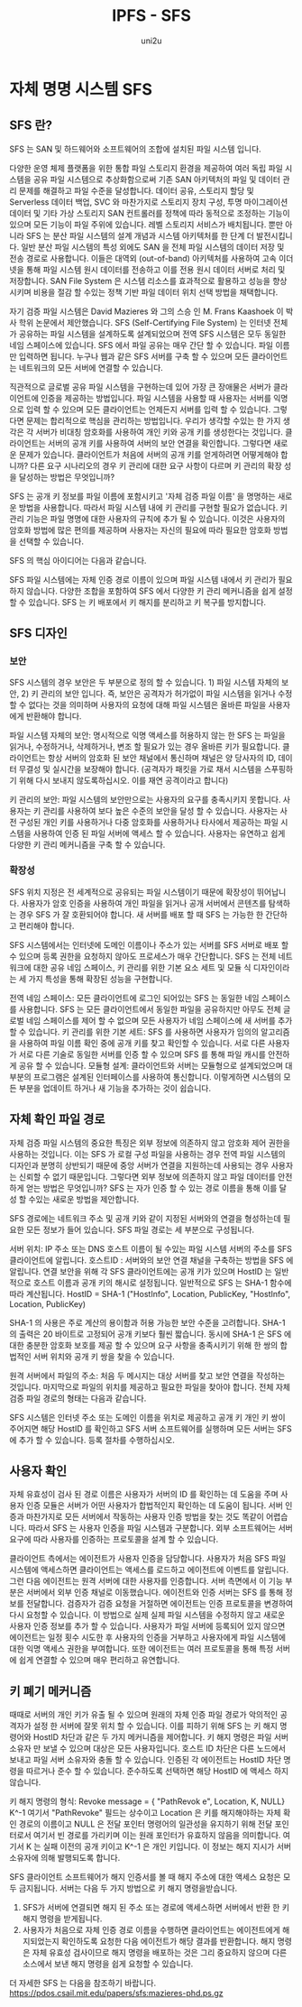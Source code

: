 ﻿---
layout: post
title: "IPFS - SFS"
categories:
  - IPFS_Review
tags:
  - IPFS_SFS
lang: ko
author: "uni2u"
meta: "Springfield"
---

# 자체 명명 시스템 SFS

## SFS 란?

SFS 는 SAN 및 하드웨어와 소프트웨어의 조합에 설치된 파일 시스템 입니다.

다양한 운영 체제 플랫폼을 위한 통합 파일 스토리지 환경을 제공하여 여러 독립 파일 시스템을 공유 파일 시스템으로 추상화함으로써 기존 SAN 아키텍처의 파일 및 데이터 관리 문제를 해결하고 파일 수준을 달성합니다. 데이터 공유, 스토리지 할당 및 Serverless 데이터 백업, SVC 와 마찬가지로 스토리지 장치 구성, 투명 마이그레이션 데이터 및 기타 가상 스토리지 SAN 컨트롤러를 정책에 따라 동적으로 조정하는 기능이 있으며 모든 기능이 파일 주위에 있습니다. 레벨 스토리지 서비스가 배치됩니다. 뿐만 아니라 SFS 는 분산 파일 시스템의 설계 개념과 시스템 아키텍처를 한 단계 더 발전시킵니다. 일반 분산 파일 시스템의 특성 외에도 SAN 을 전체 파일 시스템의 데이터 저장 및 전송 경로로 사용합니다. 이들은 대역외 (out-of-band) 아키텍처를 사용하여 고속 이더넷을 통해 파일 시스템 원시 데이터를 전송하고 이를 전용 원시 데이터 서버로 처리 및 저장합니다. SAN File System 은 시스템 리소스를 효과적으로 활용하고 성능을 향상시키며 비용을 절감 할 수있는 정책 기반 파일 데이터 위치 선택 방법을 채택합니다.

자기 검증 파일 시스템은 David Mazieres 와 그의 스승 인 M. Frans Kaashoek 이 박사 학위 논문에서 제안했습니다. SFS (Self-Certifying File System) 는 인터넷 전체가 공유하는 파일 시스템을 설계하도록 설계되었으며 전역 SFS 시스템은 모두 동일한 네임 스페이스에 있습니다. SFS 에서 파일 공유는 매우 간단 할 수 있습니다. 파일 이름만 입력하면 됩니다. 누구나 웹과 같은 SFS 서버를 구축 할 수 있으며 모든 클라이언트는 네트워크의 모든 서버에 연결할 수 있습니다.

직관적으로 글로벌 공유 파일 시스템을 구현하는데 있어 가장 큰 장애물은 서버가 클라이언트에 인증을 제공하는 방법입니다. 파일 시스템을 사용할 때 사용자는 서버를 익명으로 입력 할 수 있으며 모든 클라이언트는 언제든지 서버를 입력 할 수 있습니다. 그렇다면 문제는 합리적으로 핵심을 관리하는 방법입니다. 우리가 생각할 수있는 한 가지 생각은 각 서버가 비대칭 암호화를 사용하여 개인 키와 공개 키를 생성한다는 것입니다. 클라이언트는 서버의 공개 키를 사용하여 서버의 보안 연결을 확인합니다. 그렇다면 새로운 문제가 있습니다. 클라이언트가 처음에 서버의 공개 키를 얻게하려면 어떻게해야 합니까? 다른 요구 시나리오의 경우 키 관리에 대한 요구 사항이 다르며 키 관리의 확장 성을 달성하는 방법은 무엇입니까?

SFS 는 공개 키 정보를 파일 이름에 포함시키고 '자체 검증 파일 이름' 을 명명하는 새로운 방법을 사용합니다. 따라서 파일 시스템 내에 키 관리를 구현할 필요가 없습니다. 키 관리 기능은 파일 명명에 대한 사용자의 규칙에 추가 될 수 있습니다. 이것은 사용자의 암호화 방법에 많은 편의를 제공하며 사용자는 자신의 필요에 따라 필요한 암호화 방법을 선택할 수 있습니다.

SFS 의 핵심 아이디어는 다음과 같습니다.

SFS 파일 시스템에는 자체 인증 경로 이름이 있으며 파일 시스템 내에서 키 관리가 필요하지 않습니다. 다양한 조합을 포함하여 SFS 에서 다양한 키 관리 메커니즘을 쉽게 설정할 수 있습니다. SFS 는 키 배포에서 키 해지를 분리하고 키 복구를 방지합니다.

## SFS 디자인

### 보안

SFS 시스템의 경우 보안은 두 부분으로 정의 할 수 있습니다. 1) 파일 시스템 자체의 보안, 2) 키 관리의 보안 입니다. 즉, 보안은 공격자가 허가없이 파일 시스템을 읽거나 수정할 수 없다는 것을 의미하며 사용자의 요청에 대해 파일 시스템은 올바른 파일을 사용자에게 반환해야 합니다.

파일 시스템 자체의 보안: 명시적으로 익명 액세스를 허용하지 않는 한 SFS 는 파일을 읽거나, 수정하거나, 삭제하거나, 변조 할 필요가 있는 경우 올바른 키가 필요합니다. 클라이언트는 항상 서버의 암호화 된 보안 채널에서 통신하며 채널은 양 당사자의 ID, 데이터 무결성 및 실시간을 보장해야 합니다. (공격자가 패킷을 가로 채서 시스템을 스푸핑하기 위해 다시 보내지 않도록하십시오. 이를 재연 공격이라고 합니다)

키 관리의 보안: 파일 시스템의 보안만으로는 사용자의 요구를 충족시키지 못합니다. 사용자는 키 관리를 사용하여 보다 높은 수준의 보안을 달성 할 수 있습니다. 사용자는 사전 구성된 개인 키를 사용하거나 다중 암호화를 사용하거나 타사에서 제공하는 파일 시스템을 사용하여 인증 된 파일 서버에 액세스 할 수 있습니다. 사용자는 유연하고 쉽게 다양한 키 관리 메커니즘을 구축 할 수 있습니다.

### 확장성

SFS 위치 지정은 전 세계적으로 공유되는 파일 시스템이기 때문에 확장성이 뛰어납니다. 사용자가 암호 인증을 사용하여 개인 파일을 읽거나 공개 서버에서 콘텐츠를 탐색하는 경우 SFS 가 잘 호환되어야 합니다. 새 서버를 배포 할 때 SFS 는 가능한 한 간단하고 편리해야 합니다.

SFS 시스템에서는 인터넷에 도메인 이름이나 주소가 있는 서버를 SFS 서버로 배포 할 수 있으며 등록 권한을 요청하지 않아도 프로세스가 매우 간단합니다. SFS 는 전체 네트워크에 대한 공유 네임 스페이스, 키 관리를 위한 기본 요소 세트 및 모듈 식 디자인이라는 세 가지 특성을 통해 확장된 성능을 구현합니다.

전역 네임 스페이스: 모든 클라이언트에 로그인 되어있는 SFS 는 동일한 네임 스페이스를 사용합니다. SFS 는 모든 클라이언트에서 동일한 파일을 공유하지만 아무도 전체 글로벌 네임 스페이스를 제어 할 수 없으며 모든 사용자가 네임 스페이스에 새 서버를 추가 할 수 있습니다. 
키 관리를 위한 기본 세트: SFS 를 사용하면 사용자가 임의의 알고리즘을 사용하여 파일 이름 확인 중에 공개 키를 찾고 확인할 수 있습니다. 서로 다른 사용자가 서로 다른 기술로 동일한 서버를 인증 할 수 있으며 SFS 를 통해 파일 캐시를 안전하게 공유 할 수 있습니다.
모듈형 설계: 클라이언트와 서버는 모듈형으로 설계되었으며 대부분의 프로그램은 설계된 인터페이스를 사용하여 통신합니다. 이렇게하면 시스템의 모든 부분을 업데이트 하거나 새 기능을 추가하는 것이 쉽습니다.

## 자체 확인 파일 경로

자체 검증 파일 시스템의 중요한 특징은 외부 정보에 의존하지 않고 암호화 제어 권한을 사용하는 것입니다. 이는 SFS 가 로컬 구성 파일을 사용하는 경우 전역 파일 시스템의 디자인과 분명히 상반되기 때문에 중앙 서버가 연결을 지원하는데 사용되는 경우 사용자는 신뢰할 수 없기 때문입니다. 그렇다면 외부 정보에 의존하지 않고 파일 데이터를 안전하게 얻는 방법은 무엇입니까? SFS 는 자가 인증 할 수 있는 경로 이름을 통해 이를 달성 할 수있는 새로운 방법을 제안합니다.

SFS 경로에는 네트워크 주소 및 공개 키와 같이 지정된 서버와의 연결을 형성하는데 필요한 모든 정보가 들어 있습니다. SFS 파일 경로는 세 부분으로 구성됩니다.

서버 위치: IP 주소 또는 DNS 호스트 이름이 될 수있는 파일 시스템 서버의 주소를 SFS 클라이언트에 알립니다.
호스트ID : 서버와의 보안 연결 채널을 구축하는 방법을 SFS 에 알립니다. 연결 보안을 위해 각 SFS 클라이언트에는 공개 키가 있으며 HostID 는 일반적으로 호스트 이름과 공개 키의 해시로 설정됩니다. 일반적으로 SFS 는 SHA-1 함수에 따라 계산됩니다. HostID = SHA-1 ("HostInfo", Location, PublicKey, "HostInfo", Location, PublicKey)

SHA-1 의 사용은 주로 계산의 용이함과 허용 가능한 보안 수준을 고려합니다. SHA-1 의 출력은 20 바이트로 고정되어 공개 키보다 훨씬 짧습니다. 동시에 SHA-1 은 SFS 에 대한 충분한 암호화 보호를 제공 할 수 있으며 요구 사항을 충족시키기 위해 한 쌍의 합법적인 서버 위치와 공개 키 쌍을 찾을 수 있습니다.

원격 서버에서 파일의 주소: 처음 두 메시지는 대상 서버를 찾고 보안 연결을 작성하는 것입니다. 마지막으로 파일의 위치를 제공하고 필요한 파일을 찾아야 합니다. 전체 자체 검증 파일 경로의 형태는 다음과 같습니다.

SFS 시스템은 인터넷 주소 또는 도메인 이름을 위치로 제공하고 공개 키 개인 키 쌍이 주어지면 해당 HostID 를 확인하고 SFS 서버 소프트웨어를 실행하며 모든 서버는 SFS 에 추가 할 수 있습니다. 등록 절차를 수행하십시오.

## 사용자 확인

자체 유효성이 검사 된 경로 이름은 사용자가 서버의 ID 를 확인하는 데 도움을 주며 사용자 인증 모듈은 서버가 어떤 사용자가 합법적인지 확인하는 데 도움이 됩니다. 서버 인증과 마찬가지로 모든 서버에서 작동하는 사용자 인증 방법을 찾는 것도 똑같이 어렵습니다. 따라서 SFS 는 사용자 인증을 파일 시스템과 구분합니다. 외부 소프트웨어는 서버 요구에 따라 사용자를 인증하는 프로토콜을 설계 할 수 있습니다.

클라이언트 측에서는 에이전트가 사용자 인증을 담당합니다. 사용자가 처음 SFS 파일 시스템에 액세스하면 클라이언트는 액세스를 로드하고 에이전트에 이벤트를 알립니다. 그런 다음 에이전트는 원격 서버에 대한 사용자를 인증합니다. 서버 측면에서 이 기능 부분은 서버에서 외부 인증 채널로 이동했습니다. 에이전트와 인증 서버는 SFS 를 통해 정보를 전달합니다. 검증자가 검증 요청을 거절하면 에이전트는 인증 프로토콜을 변경하여 다시 요청할 수 있습니다. 이 방법으로 실제 실제 파일 시스템을 수정하지 않고 새로운 사용자 인증 정보를 추가 할 수 있습니다. 사용자가 파일 서버에 등록되어 있지 않으면 에이전트는 일정 횟수 시도한 후 사용자의 인증을 거부하고 사용자에게 파일 시스템에 대한 익명 액세스 권한을 부여합니다. 또한 에이전트는 여러 프로토콜을 통해 특정 서버에 쉽게 연결할 수 있으며 매우 편리하고 유연합니다.

## 키 폐기 메커니즘

때때로 서버의 개인 키가 유출 될 수 있으며 원래의 자체 인증 파일 경로가 악의적인 공격자가 설정 한 서버에 잘못 위치 할 수 있습니다. 이를 피하기 위해 SFS 는 키 해지 명령어와 HostID 차단과 같은 두 가지 메커니즘을 제어합니다. 키 해지 명령은 파일 서버 소유자 만 보낼 수 있으며 대상은 모든 사용자입니다. 호스트 ID 차단은 다른 노드에서 보내고 파일 서버 소유자와 충돌 할 수 있습니다. 인증된 각 에이전트는 HostID 차단 명령을 따르거나 준수 할 수 있습니다. 준수하도록 선택하면 해당 HostID 에 액세스 하지 않습니다.

키 해지 명령의 형식: Revoke message = { "PathRevok e", Location, K, NULL} K^-1 
여기서 "PathRevoke" 필드는 상수이고 Location 은 키를 해지해야하는 자체 확인 경로의 이름이고 NULL 은 전달 포인터 명령어의 일관성을 유지하기 위해 전달 포인터로서 여기서 빈 경로를 가리키며 이는 원래 포인터가 유효하지 않음을 의미합니다. 여기서 K 는 실패 이전의 공개 키이고 K^-1 은 개인 키입니다. 이 정보는 해지 지시가 서버 소유자에 의해 발행되도록 합니다.

SFS 클라이언트 소프트웨어가 해지 인증서를 볼 때 해지 주소에 대한 액세스 요청은 모두 금지됩니다. 서버는 다음 두 가지 방법으로 키 해지 명령을받습니다.
1) SFS가 서버에 연결되면 해지 된 주소 또는 경로에 액세스하면 서버에서 반환 한 키 해지 명령을 받게됩니다.
2) 사용자가 처음으로 자체 인증 경로 이름을 수행하면 클라이언트는 에이전트에게 해지되었는지 확인하도록 요청한 다음 에이전트가 해당 결과를 반환합니다. 해지 명령은 자체 유효성 검사이므로 해지 명령을 배포하는 것은 그리 중요하지 않으며 다른 소스에서 보낸 해지 명령을 쉽게 요청할 수 있습니다.

더 자세한 SFS 는 다음을 참조하기 바랍니다. https://pdos.csail.mit.edu/papers/sfs:mazieres-phd.ps.gz
